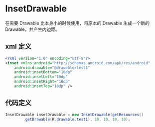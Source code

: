 # InsetDrawable

在需要 Drawable 比本身小的时候使用，将原本的 Drawable 生成一个新的 Drawable，并产生内边距。

## xml 定义

```xml
<?xml version="1.0" encoding="utf-8"?>
<inset xmlns:android="http://schemas.android.com/apk/res/android"
    android:drawable="@drawable/test1"
    android:insetBottom="10dp"
    android:insetLeft="10dp"
    android:insetRight="10dp"
    android:insetTop="10dp" />
```

## 代码定义

```java
InsetDrawable insetDrawable = new InsetDrawable(getResources()
        .getDrawable(R.drawable.test1), 10, 10, 10, 10);
```
